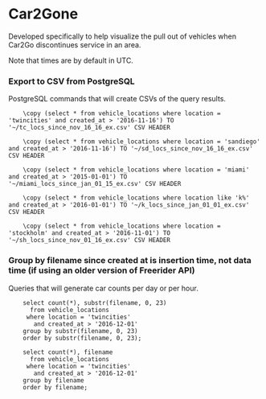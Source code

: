 # Car2Gone
Developed specifically to help visualize the pull out of vehicles when Car2Go discontinues service in an area.

Note that times are by default in UTC.

### Export to CSV from PostgreSQL
PostgreSQL commands that will create CSVs of the query results.
```
    \copy (select * from vehicle_locations where location = 'twincities' and created_at > '2016-11-16') TO '~/tc_locs_since_nov_16_16_ex.csv' CSV HEADER

    \copy (select * from vehicle_locations where location = 'sandiego' and created_at > '2016-11-16') TO '~/sd_locs_since_nov_16_16_ex.csv' CSV HEADER

    \copy (select * from vehicle_locations where location = 'miami' and created_at > '2015-01-01') TO '~/miami_locs_since_jan_01_15_ex.csv' CSV HEADER

    \copy (select * from vehicle_locations where location like 'k%' and created_at > '2016-01-01') TO '~/k_locs_since_jan_01_01_ex.csv' CSV HEADER

    \copy (select * from vehicle_locations where location = 'stockholm' and created_at > '2016-11-01') TO '~/sh_locs_since_nov_01_16_ex.csv' CSV HEADER
```

### Group by filename since created at is insertion time, not data time (if using an older version of Freerider API)
Queries that will generate car counts per day or per hour.
```
    select count(*), substr(filename, 0, 23)
      from vehicle_locations
     where location = 'twincities' 
       and created_at > '2016-12-01'
    group by substr(filename, 0, 23)
    order by substr(filename, 0, 23);

    select count(*), filename
      from vehicle_locations
     where location = 'twincities' 
       and created_at > '2016-12-01'
    group by filename
    order by filename;
```
